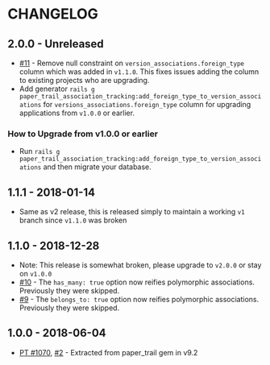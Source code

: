 # CHANGELOG

## 2.0.0 - Unreleased

- [#11](https://github.com/westonganger/paper_trail-association_tracking/issues/11) - Remove null constraint on `version_associations.foreign_type` column which was added in `v1.1.0`. This fixes issues adding the column to existing projects who are upgrading.
- Add generator `rails g paper_trail_association_tracking:add_foreign_type_to_version_associations` for `versions_associations.foreign_type` column for upgrading applications from `v1.0.0` or earlier.

### How to Upgrade from v1.0.0 or earlier

- Run `rails g paper_trail_association_tracking:add_foreign_type_to_version_associations` and then migrate your database.

## 1.1.1 - 2018-01-14

- Same as v2 release, this is released simply to maintain a working `v1` branch since `v1.1.0` was broken

## 1.1.0 - 2018-12-28

- Note: This release is somewhat broken, please upgrade to `v2.0.0` or stay on `v1.0.0`
- [#10](https://github.com/westonganger/paper_trail-association_tracking/pull/9) - The `has_many: true` option now reifies polymorphic associations. Previously they were skipped.
- [#9](https://github.com/westonganger/paper_trail-association_tracking/pull/9) - The `belongs_to: true` option now reifies polymorphic associations. Previously they were skipped.

## 1.0.0 - 2018-06-04

- [PT #1070](https://github.com/paper-trail-gem/paper_trail/issues/1070), [#2](https://github.com/westonganger/paper_trail-association_tracking/issues/2) - Extracted from paper_trail gem in v9.2
